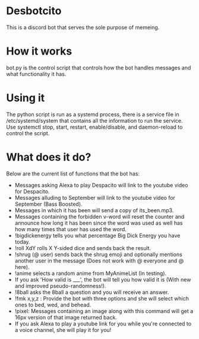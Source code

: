 # Desbotcito

This is a discord bot that serves the sole purpose of memeing.

# How it works

bot.py is the control script that controls how the bot handles messages and what functionality it has.

# Using it

The python script is run as a systemd process, there is a service file in /etc/systemd/system that contains all the information to run the service.
Use systemctl stop, start, restart, enable/disable, and daemon-reload to control the script.

# What does it do?

Below are the current list of functions that the bot has:

* Messages asking Alexa to play Despacito will link to the youtube video for Despacito.
* Messages alluding to September will link to the youtube video for September (Bass Boosted).
* Messages in which it has been will send a copy of its_been.mp3.
* Messages containing the forbidden v-word will reset the counter and announce how long it has been since the word was used as well has how many times that user has used the word.
* !bigdickenergy tells you what percentage Big Dick Energy you have today.
* !roll XdY rolls X Y-sided dice and sends back the result.
* !shrug (@ user) sends back the shrug emoji and optionally mentions another user in the message (Does not work with @ everyone and @ here).
* !anime selects a random anime from MyAnimeList (In testing).
* If you ask 'How valid is ___', the bot will tell you how valid it is (With new and improved pseudo-randomness!).
* !8ball asks the 8ball a question and you will receive an answer.
* !fmk x,y,z : Provide the bot with three options and she will select which ones to bed, wed, and behead.
* !pixel: Messages containing an image along with this command will get a 16px version of that image returned back.
* If you ask Alexa to play a youtube link for you while you're connected to a voice channel, she will play it for you!
